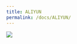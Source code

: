 ```yaml
---
title: ALIYUN
permalink: /docs/ALIYUN/
---
```


<img src="https://www.nomanland.tech/assets/img/ALIYUN.jpg">